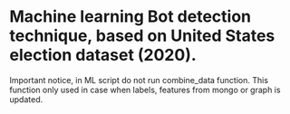 # Machine learning Bot detection technique, based on United States election dataset (2020).

Important notice, in ML script do not run combine\_data function. This function only used in case when labels, features from mongo or graph is updated. 



